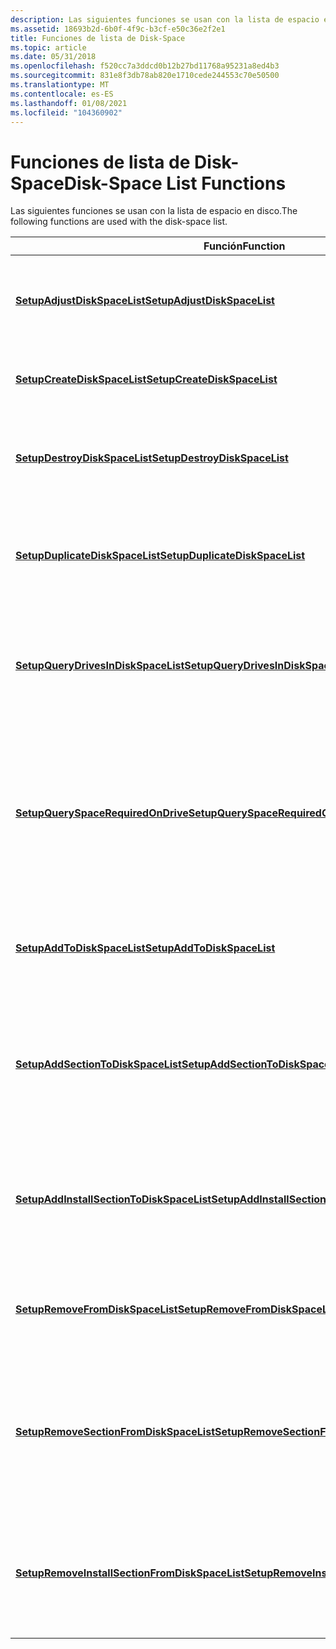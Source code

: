 ```yaml
---
description: Las siguientes funciones se usan con la lista de espacio en disco.
ms.assetid: 18693b2d-6b0f-4f9c-b3cf-e50c36e2f2e1
title: Funciones de lista de Disk-Space
ms.topic: article
ms.date: 05/31/2018
ms.openlocfilehash: f520cc7a3ddcd0b12b27bd11768a95231a8ed4b3
ms.sourcegitcommit: 831e8f3db78ab820e1710cede244553c70e50500
ms.translationtype: MT
ms.contentlocale: es-ES
ms.lasthandoff: 01/08/2021
ms.locfileid: "104360902"
---
```

# <a name="disk-space-list-functions"></a><span data-ttu-id="f7203-103">Funciones de lista de Disk-Space</span><span class="sxs-lookup"><span data-stu-id="f7203-103">Disk-Space List Functions</span></span>

<span data-ttu-id="f7203-104">Las siguientes funciones se usan con la lista de espacio en disco.</span><span class="sxs-lookup"><span data-stu-id="f7203-104">The following functions are used with the disk-space list.</span></span>



| <span data-ttu-id="f7203-105">Función</span><span class="sxs-lookup"><span data-stu-id="f7203-105">Function</span></span>                                                                                         | <span data-ttu-id="f7203-106">Descripción</span><span class="sxs-lookup"><span data-stu-id="f7203-106">Description</span></span>                                                                                                                          |
|--------------------------------------------------------------------------------------------------|--------------------------------------------------------------------------------------------------------------------------------------|
| [<span data-ttu-id="f7203-107">**SetupAdjustDiskSpaceList**</span><span class="sxs-lookup"><span data-stu-id="f7203-107">**SetupAdjustDiskSpaceList**</span></span>](/windows/desktop/api/Setupapi/nf-setupapi-setupadjustdiskspacelista)                                     | <span data-ttu-id="f7203-108">Ajusta la cantidad de espacio necesario para una unidad especificada.</span><span class="sxs-lookup"><span data-stu-id="f7203-108">Adjusts the amount of required space for a specified drive.</span></span>                                                                          |
| [<span data-ttu-id="f7203-109">**SetupCreateDiskSpaceList**</span><span class="sxs-lookup"><span data-stu-id="f7203-109">**SetupCreateDiskSpaceList**</span></span>](/windows/desktop/api/Setupapi/nf-setupapi-setupcreatediskspacelista)                                     | <span data-ttu-id="f7203-110">Crea una lista de espacio en disco y le asigna recursos.</span><span class="sxs-lookup"><span data-stu-id="f7203-110">Creates a disk-space list and allocates resources to it.</span></span>                                                                             |
| [<span data-ttu-id="f7203-111">**SetupDestroyDiskSpaceList**</span><span class="sxs-lookup"><span data-stu-id="f7203-111">**SetupDestroyDiskSpaceList**</span></span>](/windows/desktop/api/Setupapi/nf-setupapi-setupdestroydiskspacelist)                                   | <span data-ttu-id="f7203-112">Destruye una lista de espacio en disco, liberando los recursos asignados a ella.</span><span class="sxs-lookup"><span data-stu-id="f7203-112">Destroys a disk-space list, freeing the resources allocated to it.</span></span>                                                                   |
| [<span data-ttu-id="f7203-113">**SetupDuplicateDiskSpaceList**</span><span class="sxs-lookup"><span data-stu-id="f7203-113">**SetupDuplicateDiskSpaceList**</span></span>](/windows/desktop/api/Setupapi/nf-setupapi-setupduplicatediskspacelista)                               | <span data-ttu-id="f7203-114">Duplica una lista de espacio en disco como una lista nueva de espacio en disco independiente.</span><span class="sxs-lookup"><span data-stu-id="f7203-114">Duplicates a disk-space list as a new independent disk-space list.</span></span>                                                                   |
| [<span data-ttu-id="f7203-115">**SetupQueryDrivesInDiskSpaceList**</span><span class="sxs-lookup"><span data-stu-id="f7203-115">**SetupQueryDrivesInDiskSpaceList**</span></span>](/windows/desktop/api/Setupapi/nf-setupapi-setupquerydrivesindiskspacelista)                       | <span data-ttu-id="f7203-116">Rellena un búfer con las especificaciones de unidad de todas las unidades enumeradas en la lista espacio en disco.</span><span class="sxs-lookup"><span data-stu-id="f7203-116">Fills a buffer with the drive specifications for all the drives listed in the disk-space list.</span></span>                                       |
| [<span data-ttu-id="f7203-117">**SetupQuerySpaceRequiredOnDrive**</span><span class="sxs-lookup"><span data-stu-id="f7203-117">**SetupQuerySpaceRequiredOnDrive**</span></span>](/windows/desktop/api/Setupapi/nf-setupapi-setupqueryspacerequiredondrivea)                         | <span data-ttu-id="f7203-118">Devuelve la cantidad total de espacio en disco necesaria para completar las operaciones de archivo en una unidad determinada incluida en la lista de espacio en disco.</span><span class="sxs-lookup"><span data-stu-id="f7203-118">Returns the total amount of disk space required to complete the file operations on a particular drive listed in the disk-space list.</span></span> |
| [<span data-ttu-id="f7203-119">**SetupAddToDiskSpaceList**</span><span class="sxs-lookup"><span data-stu-id="f7203-119">**SetupAddToDiskSpaceList**</span></span>](/windows/desktop/api/Setupapi/nf-setupapi-setupaddtodiskspacelista)                                       | <span data-ttu-id="f7203-120">Agrega una operación de copia o eliminación de archivos a la lista de espacio en disco.</span><span class="sxs-lookup"><span data-stu-id="f7203-120">Adds a file copy or delete operation to the disk-space list.</span></span>                                                                         |
| [<span data-ttu-id="f7203-121">**SetupAddSectionToDiskSpaceList**</span><span class="sxs-lookup"><span data-stu-id="f7203-121">**SetupAddSectionToDiskSpaceList**</span></span>](/windows/desktop/api/Setupapi/nf-setupapi-setupaddsectiontodiskspacelista)                         | <span data-ttu-id="f7203-122">Agrega todas las operaciones de archivo de una sección **copiar archivos** o **eliminar archivos** de un archivo INF a una lista de espacio en disco.</span><span class="sxs-lookup"><span data-stu-id="f7203-122">Adds all the file operations in a **Copy Files** or **Delete Files** section of an INF file to a disk-space list.</span></span>                    |
| [<span data-ttu-id="f7203-123">**SetupAddInstallSectionToDiskSpaceList**</span><span class="sxs-lookup"><span data-stu-id="f7203-123">**SetupAddInstallSectionToDiskSpaceList**</span></span>](/windows/desktop/api/Setupapi/nf-setupapi-setupaddinstallsectiontodiskspacelista)           | <span data-ttu-id="f7203-124">Agrega todas las operaciones de archivo en una sección de **instalación** de un archivo INF a la lista de espacio en disco.</span><span class="sxs-lookup"><span data-stu-id="f7203-124">Adds all the file operations in an **Install** section of an INF file to the disk-space list.</span></span>                                        |
| [<span data-ttu-id="f7203-125">**SetupRemoveFromDiskSpaceList**</span><span class="sxs-lookup"><span data-stu-id="f7203-125">**SetupRemoveFromDiskSpaceList**</span></span>](/windows/desktop/api/Setupapi/nf-setupapi-setupremovefromdiskspacelista)                             | <span data-ttu-id="f7203-126">Quita una operación de copia o eliminación de un archivo de una lista de espacio en disco.</span><span class="sxs-lookup"><span data-stu-id="f7203-126">Removes a file copy or delete operation from a disk-space list.</span></span>                                                                      |
| [<span data-ttu-id="f7203-127">**SetupRemoveSectionFromDiskSpaceList**</span><span class="sxs-lookup"><span data-stu-id="f7203-127">**SetupRemoveSectionFromDiskSpaceList**</span></span>](/windows/desktop/api/Setupapi/nf-setupapi-setupremovesectionfromdiskspacelista)               | <span data-ttu-id="f7203-128">Quita todas las operaciones de archivo en una sección **copiar archivos** o **eliminar archivos** de un archivo INF de una lista de espacio en disco.</span><span class="sxs-lookup"><span data-stu-id="f7203-128">Removes all the file operations in a **Copy Files** or **Delete Files** section of an INF file from a disk-space list.</span></span>               |
| [<span data-ttu-id="f7203-129">**SetupRemoveInstallSectionFromDiskSpaceList**</span><span class="sxs-lookup"><span data-stu-id="f7203-129">**SetupRemoveInstallSectionFromDiskSpaceList**</span></span>](/windows/desktop/api/Setupapi/nf-setupapi-setupremoveinstallsectionfromdiskspacelista) | <span data-ttu-id="f7203-130">Quita todas las operaciones de archivo de la sección de **instalación** de un archivo INF de la lista de espacio en disco.</span><span class="sxs-lookup"><span data-stu-id="f7203-130">Removes all the file operations in the **Install** section of an INF file from the disk-space list.</span></span>                                  |



 

 

 



